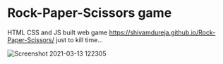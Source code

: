 # Rock-Paper-Scissors game
 HTML CSS and JS built web game  https://shivamdureja.github.io/Rock-Paper-Scissors/ just to kill time...
 
 ![Screenshot 2021-03-13 122305](https://user-images.githubusercontent.com/74757115/111022127-ef9a6a80-83f6-11eb-8775-8922e572466b.png)

